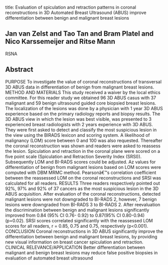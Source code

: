 title: Evaluation of spiculation and retraction patterns in coronal reconstructions in 3D Automated Breast Ultrasound (ABUS) improve differentiation between benign and malignant breast lesions

## Jan van Zelst and Tao Tan and Bram Platel and Nico Karssemeijer and Ritse Mann
RSNA


## Abstract
PURPOSE To investigate the value of coronal reconstructions of transversal 3D ABUS data in differentiation of benign from malignant breast lesions. METHOD AND MATERIALS This study received a waiver by the local ethics committee. For this reader study we obtained 96 3D ABUS casus with 37 malignant and 59 benign ultrasound guided core biopsied breast lesions. The localization of the lesions was done by a physician with 1 year 3D ABUS experience based on the primary radiology reports and biopsy results. The 3D ABUS view in which the lesion was best visible, was presented to 3 experienced breast radiologists with 2 years experience with 3D ABUS. They were first asked to detect and classify the most suspicious lesion in the view using the BIRADS lexicon and scoring system. A likelihood of malignancy (LOM) score between 0 and 100 was also requested. Thereafter the coronal reconstruction was shown and readers were asked to reassess the lesion. Spiculation and retraction in the coronal plane were scored on a five point scale (Spiculation and Retraction Severity Index (SRSI)). Subsequently LOM and BI-RADS scores could be adjusted. Az values for differentiation of benign from malignant lesions based on LOM scores were computed with DBM MRMC method. Pearsonâ€™s correlation coefficient between the reassessed LOM on the coronal reconstructions and SRSI was calculated for all readers. RESULTS Three readers respectively pointed out 92%, 97% and 92% of 37 cancers as the most suspicious lesion in the 3D ABUS acquisition. After evaluation of the coronal reconstructions, detected malignant lesions were not downgraded to BI-RADS 2, however, 7 benign lesions were downgraded from BI-RADS 3 to BI-RADS 2. After reevaluation the discrimination between benign and malignant lesions significantly improved from 0.84 (95% CI 0.76- 0.92) to 0.87(95% CI 0.80-0.94) (p=0.02). SRSI scores correlated significantly with the reassessed LOM scores for all readers, r = 0.85, 0.75 and 0.75, respectively (p<0.001). CONCLUSION Coronal reconstructions in 3D ABUS significantly improve the differentiation between benign and malignant breast lesions, by providing new visual information on breast cancer spiculation and retraction. CLINICAL RELEVANCE/APPLICATION Better differentiation between malignant and benign breast lesions may reduce false positive biopsies in evaluation of automated breast ultrasound


